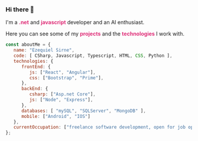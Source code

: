 ### Hi there 👋

<p>I'm a <span style="color: #df3079; font-weight: bold;">.net</span> and <span style="color: #df3079; font-weight: bold;">javascript</span> developer and an AI enthusiast.</p>
<p>Here you can see some of my <span style="color: #df3079; font-weight: bold;">projects</span> and the <span style="color: #df3079; font-weight: bold;">technologies</span> I work with.</p>

```javascript
const aboutMe = {
   name: "Ezequiel Sirne",
   code: [ CSharp, Javascript, Typescript, HTML, CSS, Python ],
   technologies: {
      frontEnd: {
         js: ["React", "Angular"],
         css: ["Bootstrap", "Prime"],
      },
      backEnd: {
         csharp: ["Asp.net Core"],
         js: ["Node", "Express"],
      },
      databases: [ "mySQL", "SQLServer", "MongoDB" ],
      mobile: ["Android", "IOS"]
   },
   currentOccupation: ["freelance software development, open for job opportunities"],
};
```
</br></br>
